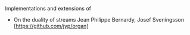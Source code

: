 Implementations and extensions of

* On the duality of streams
  Jean Philippe Bernardy, Josef Sveningsson
  [https://github.com/jyp/organ]
